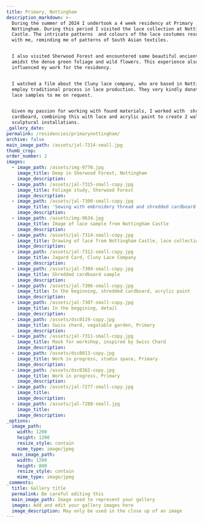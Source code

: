 ```yaml
---
title: Primary, Nottingham
description_markdown: >-
  During the summer of 2024 I undertook a 4 week residency at Primary ,
  Nottingham. During this period I visited the lace collection at Nottingham
  Castle. The intricate patterns  and colours of the lace costumes resonated
  with me, reminding me of patterns of South Asian textiles.


  I also visited Sherwood Forest and encountered some beautiful ancient trees
  amidst the dense green foliage and wild flowers. This experience also
  influenced my work for the residency.


  I watched a film about the Cluny lace company, who are based in Nottingham and
  employ traditional process in lace production. They very kindly donated some
  lace samples to me on request.


  Given my passion for working with found materials, I worked with  shredded
  cardboard, combining this with lace and acrylic paint to create 2 wall 
  sculptural installations.
_gallery_date:
permalink: /residencies/primarynottingham/
archive: false
main_image_path: /assets/jal-7314-small.jpg
thumb_crop:
order_number: 2
images:
  - image_path: /assets/img-9770.jpg
    image_title: Deep in Sherwood Forest, Nottingham
    image_description:
  - image_path: /assets/jal-7315-small-copy.jpg
    image_title: Foliage study, Sherwood Forest
    image_description:
  - image_path: /assets/jal-7300-small-copy.jpg
    image_title: 'Sewing with embroidery thread and shredded cardboard '
    image_description:
  - image_path: /assets/img-9634.jpg
    image_title: Image of lace sample from Nottingham Castle
    image_description:
  - image_path: /assets/jal-7314-small-copy.jpg
    image_title: Drawing of lace from Nottingham Castle, lace collection
    image_description:
  - image_path: /assets/jal-7312-small-copy.jpg
    image_title: Jagard Card, Cluny Lace Company
    image_description:
  - image_path: /assets/jal-7304-small-copy.jpg
    image_title: Shredded cardboard sample
    image_description:
  - image_path: /assets/jal-7306-small-copy.jpg
    image_title: In the beginning, shredded cardboard, acrylic paint
    image_description:
  - image_path: /assets/jal-7307-small-copy.jpg
    image_title: In the beggining, detail
    image_description:
  - image_path: /assets/dsc0119-copy.jpg
    image_title: Swiss chard, vegatable garden, Primary
    image_description:
  - image_path: /assets/jal-7311-small-copy.jpg
    image_title: Mask for workshop, inspired by Swiss Chard
    image_description:
  - image_path: /assets/dsc0013-copy.jpg
    image_title: Work in progress, studio space, Primary
    image_description:
  - image_path: /assets/dsc0362-copy.jpg
    image_title: Work in progress, Primary
    image_description:
  - image_path: /assets/jal-7277-small-copy.jpg
    image_title:
    image_description:
  - image_path: /assets/jal-7288-small.jpg
    image_title:
    image_description:
_options:
  image_path:
    width: 1200
    height: 1200
    resize_style: contain
    mime_type: image/jpeg
  main_image_path:
    width: 1200
    height: 800
    resize_style: contain
    mime_type: image/jpeg
_comments:
  title: Gallery title
  permalink: Be careful editing this
  main_image_path: Image used to represent your gallery
  images: Add and edit your gallery images here
  image_description: May only be used in the close up of an image
---
```

